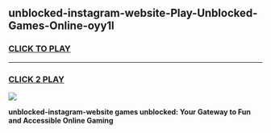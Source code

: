 
## unblocked-instagram-website-Play-Unblocked-Games-Online-oyy1l
<h3>
<a href="https://premium76.site?title=unblocked-instagram-website&ref=25A">CLICK TO PLAY</a></h3>
<hr>

<h3>
<a href="https://premium76.site?title=unblocked-instagram-website&ref=25A">CLICK 2 PLAY</a>
  
</h3>

<a href="https://premium76.site?title=unblocked-instagram-website&ref=25A"><img src="https://clearcache.store/games.png"></a>


**unblocked-instagram-website games unblocked: Your Gateway to Fun and Accessible Online Gaming**
